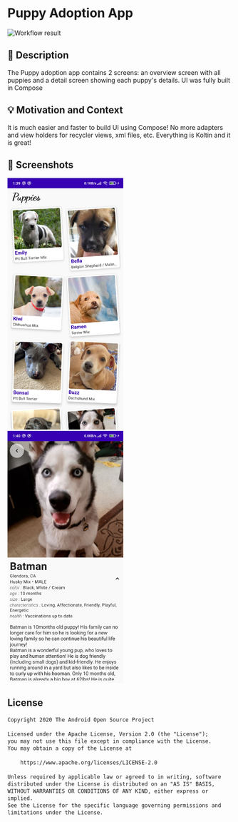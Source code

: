 # Puppy Adoption App

![Workflow result](https://github.com/erlanamanatov/PuppyApp/workflows/Check/badge.svg)


## :scroll: Description
The Puppy adoption app contains 2 screens: an overview screen with all puppies and a detail screen showing each puppy's details.
UI was fully built in Compose


## :bulb: Motivation and Context
It is much easier and faster to build UI using Compose!
No more adapters and view holders for recycler views, xml files, etc. Everything is Koltin and it is great!


## :camera_flash: Screenshots
<img src="/results/screenshot_1.png" width="260">&emsp;<img src="/results/screenshot_2.png" width="260">

## License
```
Copyright 2020 The Android Open Source Project

Licensed under the Apache License, Version 2.0 (the "License");
you may not use this file except in compliance with the License.
You may obtain a copy of the License at

    https://www.apache.org/licenses/LICENSE-2.0

Unless required by applicable law or agreed to in writing, software
distributed under the License is distributed on an "AS IS" BASIS,
WITHOUT WARRANTIES OR CONDITIONS OF ANY KIND, either express or implied.
See the License for the specific language governing permissions and
limitations under the License.
```
